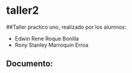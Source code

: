 # taller2
##Taller practico uno, realizado por los alumnos:
- Edwin Rene Roque Bonilla
- Rony Stanley Marroquin Erroa
## Documento:
